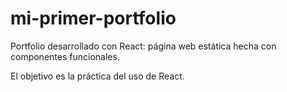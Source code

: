 # mi-primer-portfolio
Portfolio desarrollado con React: página web estática hecha con componentes funcionales.

El objetivo es la práctica del uso de React.
